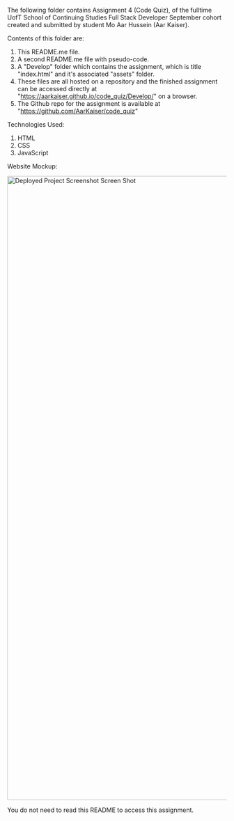 The following folder contains Assignment 4 (Code Quiz), of the fulltime UofT School of Continuing Studies Full Stack Developer September cohort created and submitted by student Mo Aar Hussein (Aar Kaiser).

Contents of this folder are:

1) This README.me file.
2) A second README.me file with pseudo-code.
3) A "Develop" folder which contains the assignment, which is title "index.html" and it's associated "assets" folder.
4) These files are all hosted on a repository and the finished assignment can be accessed directly at "https://aarkaiser.github.io/code_quiz/Develop/" on  a browser.
5) The Github repo for the assignment is available at "https://github.com/AarKaiser/code_quiz"

Technologies Used:

1. HTML
2. CSS
3. JavaScript

Website Mockup:

<img width="1434" alt="Deployed Project Screenshot Screen Shot" src="https://user-images.githubusercontent.com/87316518/134448673-f6ed1526-4e46-4799-a123-d0cf89596cfa.png">

You do not need to read this README to access this assignment.
